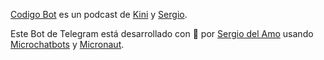 [Codigo Bot](https://codigobot.com) es un podcast de [Kini](https://kinisoftware.com) y [Sergio](https://sergiodelamo.com).

Este Bot de Telegram está desarrollado con 💙 por [Sergio del Amo](https://twitter.com/sdelamo) usando [Microchatbots](https://microchatbots.com) y [Micronaut](https://micronaut.io). 
